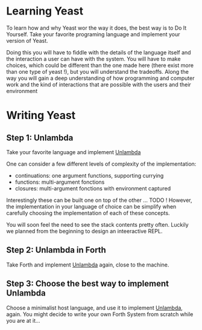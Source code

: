 # Learning Yeast

To learn how and why Yeast wor the way it does, the best way is to Do It Yourself.
Take your favorite programing language and implement your version of Yeast.

Doing this you will have to fiddle with the details of the language itself and the interaction a user can have with the system.
You will have to make choices, which could be different than the one made here (there exist more than one type of yeast !), but you will understand the tradeoffs.
Along the way you will gain a deep understanding of how programming and computer work and the kind of interactions that are possible with the users and their environment

# Writing Yeast

## Step 1: Unlambda

Take your favorite language and implement [Unlambda](http://www.madore.org/~david/programs/unlambda)

One can consider a few different levels of complexity of the implementation:
- continuations: one argument functions, supporting currying
- functions: multi-argument fonctions
- closures: multi-argument fonctions with environment captured

Interestingly these can be built one on top of the other ... TODO !
However, the implementation in your language of choice can be simplify when carefully choosing the implementation of each of these concepts.



You will soon feel the need to see the stack contents pretty often.
Luckily we planned from the beginning to design an inteeractive REPL.


## Step 2: Unlambda in Forth

Take Forth and implement [Unlambda](http://www.madore.org/~david/programs/unlambda) again, close to the machine.


## Step 3: Choose the best way to implement Unlambda

Choose a minimalist host language, and use it to implement [Unlambda](http://www.madore.org/~david/programs/unlambda), again.
You might decide to write your own Forth System from scratch while you are at it...

